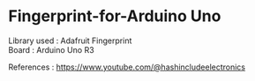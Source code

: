 # Fingerprint-for-Arduino Uno

Library used : Adafruit Fingerprint <br>
Board : Arduino Uno R3

References : https://www.youtube.com/@hashincludeelectronics
